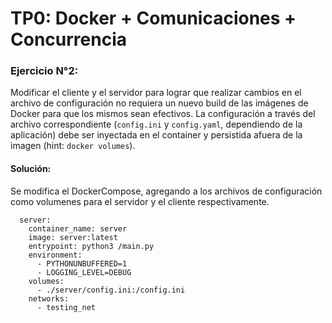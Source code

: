 # TP0: Docker + Comunicaciones + Concurrencia

### Ejercicio N°2:
Modificar el cliente y el servidor para lograr que realizar cambios en el archivo de configuración no requiera un nuevo build de las imágenes de Docker para que los mismos sean efectivos. La configuración a través del archivo correspondiente (`config.ini` y `config.yaml`, dependiendo de la aplicación) debe ser inyectada en el container y persistida afuera de la imagen (hint: `docker volumes`).


#### Solución:
Se modifica el DockerCompose, agregando a los archivos de configuración como volumenes para el servidor y el cliente respectivamente.


```
  server:
    container_name: server
    image: server:latest
    entrypoint: python3 /main.py
    environment:
      - PYTHONUNBUFFERED=1
      - LOGGING_LEVEL=DEBUG
    volumes:
      - ./server/config.ini:/config.ini
    networks:
      - testing_net
```
